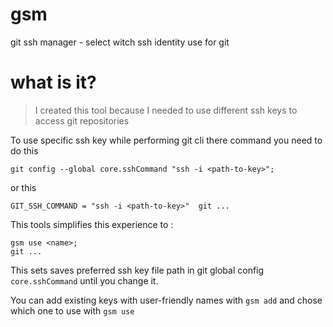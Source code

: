 # gsm
git ssh manager - select witch ssh identity use for git 

# what is it?
> I created this tool because I needed to use different ssh keys to access git repositories

To use specific ssh key while performing git cli there command you need to do this
```shell
git config --global core.sshCommand "ssh -i <path-to-key>";
```
or this 
```shell
GIT_SSH_COMMAND = "ssh -i <path-to-key>"  git ...
```

This tools simplifies this experience to :
```shell
gsm use <name>;
git ...
```
This sets saves preferred ssh key file path in git global config `core.sshCommand` until you change it.

You can add existing keys with user-friendly names with `gsm add` and chose which one to use with `gsm use`

```



